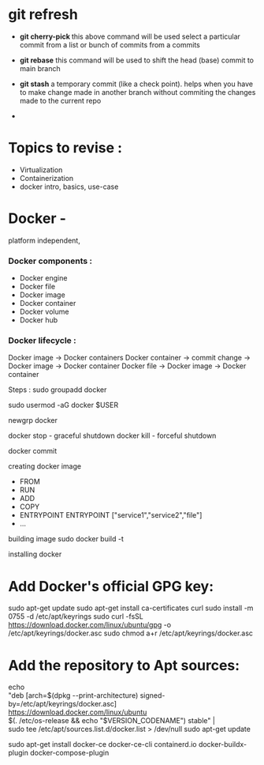 # git refresh

 - **git cherry-pick <hash-id>** 
   this above command will be used select a particular commit from a list or bunch of commits from a commits

 - **git rebase** 
   this command will be used to shift the head (base) commit to main branch

 - **git stash**
   a temporary commit (like a check point). helps when you have to make change made in another branch without commiting the changes made to the current repo

 - 

# Topics to revise : 
 - Virtualization
 - Containerization
 - docker intro, basics, use-case

# Docker - 
platform independent, 

### Docker components : 
 - Docker engine
 - Docker file
 - Docker image
 - Docker container
 - Docker volume
 - Docker hub


### Docker lifecycle :
 Docker image -> Docker containers
 Docker container -> commit change -> Docker image -> Docker container
 Docker file -> Docker image -> Docker container



Steps : 
sudo groupadd docker

sudo usermod -aG docker $USER

newgrp docker





docker stop - graceful shutdown
docker kill - forceful shutdown

docker commit

creating docker image

 - FROM <image>
 - RUN <command>
 - ADD <source> <destination>
 - COPY <source> <destination>
 - ENTRYPOINT <service-command-file>
   ENTRYPOINT ["service1","service2","file"]
 - ...
 
building image
sudo docker build -t <image-tag> <image-name> <source-Dockerfile>
 




installing docker 

# Add Docker's official GPG key:
sudo apt-get update
sudo apt-get install ca-certificates curl
sudo install -m 0755 -d /etc/apt/keyrings
sudo curl -fsSL https://download.docker.com/linux/ubuntu/gpg -o /etc/apt/keyrings/docker.asc
sudo chmod a+r /etc/apt/keyrings/docker.asc

# Add the repository to Apt sources:
echo \
  "deb [arch=$(dpkg --print-architecture) signed-by=/etc/apt/keyrings/docker.asc] https://download.docker.com/linux/ubuntu \
  $(. /etc/os-release && echo "$VERSION_CODENAME") stable" | \
  sudo tee /etc/apt/sources.list.d/docker.list > /dev/null
sudo apt-get update

sudo apt-get install docker-ce docker-ce-cli containerd.io docker-buildx-plugin docker-compose-plugin

 


